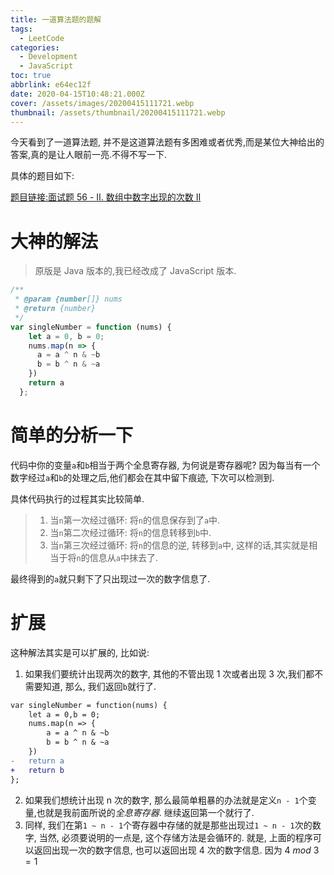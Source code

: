 ```yaml
---
title: 一道算法题的题解
tags:
  - LeetCode
categories:
  - Development
  - JavaScript
toc: true
abbrlink: e64ec12f
date: 2020-04-15T10:48:21.000Z
cover: /assets/images/20200415111721.webp
thumbnail: /assets/thumbnail/20200415111721.webp
---
```


今天看到了一道算法题, 并不是这道算法题有多困难或者优秀,而是某位大神给出的答案,真的是让人眼前一亮.不得不写一下.

具体的题目如下:

[题目链接:面试题 56 - II. 数组中数字出现的次数 II](https://leetcode-cn.com/problems/shu-zu-zhong-shu-zi-chu-xian-de-ci-shu-ii-lcof/)

<!-- more -->

# 大神的解法

> 原版是 Java 版本的,我已经改成了 JavaScript 版本.

```JavaScript
/**
 * @param {number[]} nums
 * @return {number}
 */
var singleNumber = function (nums) {
    let a = 0, b = 0;
    nums.map(n => {
      a = a ^ n & ~b
      b = b ^ n & ~a
    })
    return a
  };
```

# 简单的分析一下

代码中你的变量`a`和`b`相当于两个全息寄存器, 为何说是寄存器呢? 因为每当有一个数字经过`a`和`b`的处理之后,他们都会在其中留下痕迹,
下次可以检测到.

具体代码执行的过程其实比较简单.

> 1. 当`n`第一次经过循环: 将`n`的信息保存到了`a`中.
> 2. 当`n`第二次经过循环: 将`n`的信息转移到`b`中.
> 3. 当`n`第三次经过循环: 将`n`的信息的逆, 转移到`a`中, 这样的话,其实就是相当于将`n`的信息从`a`中抹去了.

最终得到的`a`就只剩下了只出现过一次的数字信息了.

# 扩展

这种解法其实是可以扩展的, 比如说:

1. 如果我们要统计出现两次的数字, 其他的不管出现 1 次或者出现 3 次,我们都不需要知道, 那么, 我们返回`b`就行了.

```diff
var singleNumber = function(nums) {
    let a = 0,b = 0;
    nums.map(n => {
        a = a ^ n & ~b
        b = b ^ n & ~a
    })
-   return a
+   return b
};
```

2. 如果我们想统计出现 n 次的数字, 那么最简单粗暴的办法就是定义`n - 1`个变量,也就是我前面所说的*全息寄存器*. 继续返回第一个就行了.
3. 同样, 我们在第`1 ~ n - 1`个寄存器中存储的就是那些出现过`1 ~ n - 1`次的数字, 当然, 必须要说明的一点是, 这个存储方法是会循环的.
   就是, 上面的程序可以返回出现一次的数字信息, 也可以返回出现 4 次的数字信息. 因为 $4\ mod\ 3 = 1$
